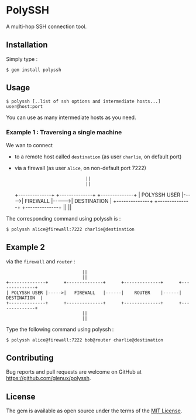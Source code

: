 PolySSH
=======

A multi-hop SSH connection tool.

## Installation

Simply type :

    $ gem install polyssh

## Usage

    $ polyssh [..list of ssh options and intermediate hosts...] user@host:port

You can use as many intermediate hosts as you need.

### Example 1 : Traversing a single machine

We wan to connect

* to a remote host called ``destination`` (as user ``charlie``, on default port)
* via a firewall (as user ``alice``, on non-default port 7222)

                                 ||
                                 ||
    +--------------+      +--------------+      +--------------+
    | POLYSSH USER |----->|   FIREWALL   |----->| DESTINATION  |
    +--------------+      +--------------+      +--------------+
                                 ||
                                 ||

The corresponding command using polyssh is :

    $ polyssh alice@firewall:7222 charlie@destination

## Example 2

via the ``firewall`` and ``router`` :

                                 ||
                                 ||
    +--------------+      +--------------+      +--------------+      +--------------+
    | POLYSSH USER |----->|   FIREWALL   |------|    ROUTER    |------| DESTINATION  |
    +--------------+      +--------------+      +--------------+      +--------------+
                                 ||
                                 ||

Type the following command using polyssh :

    $ polyssh alice@firewall:7222 bob@router charlie@destination


## Contributing

Bug reports and pull requests are welcome on GitHub at https://github.com/glenux/polyssh.


## License

The gem is available as open source under the terms of the [MIT License](http://opensource.org/licenses/MIT).

